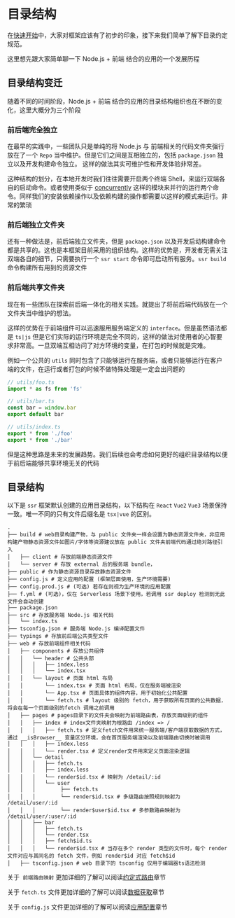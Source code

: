 # 目录结构

在[快速开始](./features$started)中，大家对框架应该有了初步的印象，接下来我们简单了解下目录约定规范。

这里想先跟大家简单聊一下 Node.js + 前端 结合的应用的一个发展历程

## 目录结构变迁

随着不同的时间阶段，Node.js + 前端 结合的应用的目录结构组织也在不断的变化，这里大概分为三个阶段

### 前后端完全独立

在最早的实践中，一些团队只是单纯的将 Node.js 与 前端相关的代码文件夹强行放在了一个 `Repo` 当中维护。但是它们之间是互相独立的，包括 `package.json` 独立以及开发构建命令独立。
这样的做法其实可维护性和开发体验非常差。

这种结构的划分，在本地开发时我们往往需要开启两个终端 Shell，来运行双端各自的启动命令。或者使用类似于 [concurrently](https://www.npmjs.com/package/concurrently) 这样的模块来并行的运行两个命令。同样我们的安装依赖操作以及依赖构建的操作都需要以这样的模式来运行。非常的繁琐

### 前后端独立文件夹

还有一种做法是，前后端独立文件夹，但是 `package.json` 以及开发启动构建命令都是共享的。这也是本框架目前采用的组织结构。这样的优势是，开发者无需关注双端各自的细节，只需要执行一个 `ssr start` 命令即可启动所有服务。`ssr build` 命令构建所有用到的资源文件

### 前后端共享文件夹

现在有一些团队在探索前后端一体化的相关实践。就提出了将前后端代码放在一个文件夹当中维护的想法。

这样的优势在于前端组件可以迅速服用服务端定义的 `interface`。但是虽然语法都是 `ts|js` 但是它们实际的运行环境是完全不同的，这样的做法对使用者的心智要求非常高。一旦双端互相访问了对方环境的变量，在打包的时候就是灾难。

例如一个公共的 `utils` 同时包含了只能够运行在服务端，或者只能够运行在客户端的文件，在运行或者打包的时候不做特殊处理是一定会出问题的

```js
// utils/foo.ts
import * as fs from 'fs'

// utils/bar.ts
const bar = window.bar
export default bar

// utils/index.ts
export * from './foo'
export * from './bar'
```

但是这种思路是未来的发展趋势。我们后续也会考虑如何更好的组织目录结构以便于前后端能够共享环境无关的代码

## 目录结构

以下是 `ssr` 框架默认创建的应用目录结构，以下结构在 `React` `Vue2` `Vue3` 场景保持一致。唯一不同的只有文件后缀名是 `tsx|vue` 的区别。

```shell
.
├── build # web目录构建产物，与 public 文件夹一样会设置为静态资源文件夹，非应用构建产物静态资源文件如图片/字体等资源建议放在 public 文件夹前端代码通过绝对路径引入
│   ├── client # 存放前端静态资源文件
│   └── server # 存放 external 后的服务端 bundle，
├── public # 作为静态资源目录存放静态资源文件
├── config.js # 定义应用的配置 (框架层面使用，生产环境需要)
├── config.prod.js # (可选) 若存在则视为生产环境的应用配置
├── f.yml # (可选)，仅在 Serverless 场景下使用，若调用 ssr deploy 检测到无此文件会自动创建
├── package.json
├── src # 存放服务端 Node.js 相关代码
│   └── index.ts
├── tsconfig.json # 服务端 Node.js 编译配置文件
├── typings # 存放前后端公共类型文件
├── web # 存放前端组件相关代码
│   ├── components # 存放公共组件
│   │   └── header # 公共头部
│   │   │   ├── index.less
│   │   │   └── index.tsx
│   │   └── layout # 页面 html 布局
│   │       └── index.tsx # 页面 html 布局，仅在服务端被渲染
│   │       └── App.tsx # 页面具体的组件内容，用于初始化公共配置
│   │       └── fetch.ts # layout 级别的 fetch，用于获取所有页面的公共数据，将会在每一个页面级别的fetch 调用之前调用
│   ├── pages # pages目录下的文件夹会映射为前端路由表，存放页面级别的组件
│   │   ├── index # index文件夹映射为根路由 /index => /
│   │   │   ├── fetch.ts # 定义fetch文件用来统一服务端/客户端获取数据的方式，通过 __isBrowser__ 变量区分环境，会在首页服务端渲染以及前端路由切换时被调用
│   │   │   ├── index.less
│   │   │   └── render.tsx # 定义render文件用来定义页面渲染逻辑
│   │   └── detail
│   │   │   ├── fetch.ts
│   │   │   ├── index.less
│   │   │   └── render$id.tsx # 映射为 /detail/:id
│   │   │   └── user
│   │   │        ├── fetch.ts
│   │   │        └── render$id.tsx # 多级路由按照规则映射为 /detail/user/:id
│   │   │        └── render$user$id.tsx # 多参数路由映射为 /detail/user/:user/:id
│   │   ├── bar 
│   │   │   ├── fetch.ts
│   │   │   └── render.tsx
│   │   │   ├── fetch$id.ts
│   │   │   └── render$id.tsx # 当存在多个 render 类型的文件时，每个 render 文件对应与其同名的 fetch 文件，例如 render$id 对应 fetch$id
│   ├── tsconfig.json # web 目录下的 tsconfig 仅用于编辑器ts语法检测
```

关于` 前端路由映射` 更加详细的了解可以阅读[约定式路由](./features$feRoutes)章节

关于 `fetch.ts` 文件更加详细的了解可以阅读[数据获取](./features$fetch)章节

关于 `config.js` 文件更加详细的了解可以阅读[应用配置](./api$config)章节

